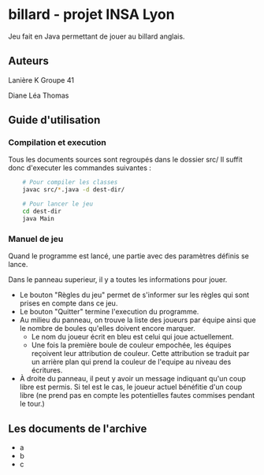 # billard - projet INSA Lyon

Jeu fait en Java permettant de jouer au billard anglais.

## Auteurs

Lanière K
Groupe 41

Diane
Léa
Thomas

## Guide d'utilisation

### Compilation et execution

Tous les documents sources sont regroupés dans le dossier src/
Il suffit donc d'executer les commandes suivantes :

```sh
    # Pour compiler les classes
    javac src/*.java -d dest-dir/

    # Pour lancer le jeu
    cd dest-dir
    java Main
```

### Manuel de jeu

Quand le programme est lancé, une partie avec des paramètres définis se lance.

Dans le panneau superieur, il y a toutes les informations pour jouer.

- Le bouton "Règles du jeu" permet de s'informer sur les règles qui sont prises
  en compte dans ce jeu.
- Le bouton "Quitter" termine l'execution du programme.
- Au milieu du panneau, on trouve la liste des joueurs par équipe ainsi que le
  nombre de boules qu'elles doivent encore marquer.
    - Le nom du joueur écrit en bleu est celui qui joue actuellement.
    - Une fois la première boule de couleur empochée, les équipes reçoivent
      leur attribution de couleur. Cette attribution se traduit par un arrière
      plan qui prend la couleur de l'equipe au niveau des écritures.
- À droite du panneau, il peut y avoir un message indiquant qu'un coup libre
  est permis. Si tel est le cas, le joueur actuel bénéfitie d'un coup libre
  (ne prend pas en compte les potentielles fautes commises pendant le tour.)

## Les documents de l'archive

- a
- b
- c
